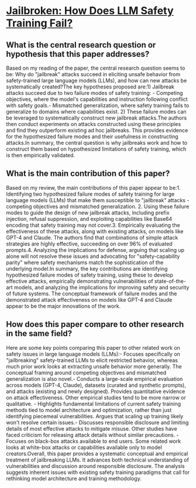 # [Jailbroken: How Does LLM Safety Training Fail?](https://arxiv.org/abs/2307.02483)

## What is the central research question or hypothesis that this paper addresses?

Based on my reading of the paper, the central research question seems to be: Why do "jailbreak" attacks succeed in eliciting unsafe behavior from safety-trained large language models (LLMs), and how can new attacks be systematically created?The key hypotheses proposed are:1) Jailbreak attacks succeed due to two failure modes of safety training: - Competing objectives, where the model's capabilities and instruction following conflict with safety goals.- Mismatched generalization, where safety training fails to generalize to domains where capabilities exist. 2) These failure modes can be leveraged to systematically construct new jailbreak attacks.The authors then conduct experiments on attacks constructed using these principles and find they outperform existing ad hoc jailbreaks. This provides evidence for the hypothesized failure modes and their usefulness in constructing attacks.In summary, the central question is why jailbreaks work and how to construct them based on hypothesized limitations of safety training, which is then empirically validated.


## What is the main contribution of this paper?

Based on my review, the main contributions of this paper appear to be:1. Identifying two hypothesized failure modes of safety training for large language models (LLMs) that make them susceptible to "jailbreak" attacks - competing objectives and mismatched generalization. 2. Using these failure modes to guide the design of new jailbreak attacks, including prefix injection, refusal suppression, and exploiting capabilities like Base64 encoding that safety training may not cover.3. Empirically evaluating the effectiveness of these attacks, along with existing attacks, on models like GPT-4 and Claude. The authors find that combinations of simple attack strategies are highly effective, succeeding on over 96% of evaluated prompts.4. Analyzing the implications for defense, arguing that scaling up alone will not resolve these issues and advocating for "safety-capability parity" where safety mechanisms match the sophistication of the underlying model.In summary, the key contributions are identifying hypothesized failure modes of safety training, using these to develop effective attacks, empirically demonstrating vulnerabilities of state-of-the-art models, and analyzing the implications for improving safety and security of future systems. The conceptual framework of failure modes and the demonstrated attack effectiveness on models like GPT-4 and Claude appear to be the major innovations of the work.


## How does this paper compare to other research in the same field?

Here are some key points comparing this paper to other related work on safety issues in large language models (LLMs):- Focuses specifically on "jailbreaking" safety-trained LLMs to elicit restricted behavior, whereas much prior work looks at extracting unsafe behavior more generally. The conceptual framing around competing objectives and mismatched generalization is also novel.- Conducts a large-scale empirical evaluation across models (GPT-4, Claude), datasets (curated and synthetic prompts), and attacks (existing and newly designed). Provides quantitative evidence on attack effectiveness. Other empirical studies tend to be more narrow or qualitative.  - Highlights fundamental limitations of current safety training methods tied to model architecture and optimization, rather than just identifying piecemeal vulnerabilities. Argues that scaling up training likely won't resolve certain issues.- Discusses responsible disclosure and limiting details of most effective attacks to mitigate misuse. Other studies have faced criticism for releasing attack details without similar precautions. - Focuses on black-box attacks available to end users. Some related work looks at white-box attacks or capabilities available only to model creators.Overall, this paper provides a systematic conceptual and empirical treatment of jailbreaking LLMs. It advances both technical understanding of vulnerabilities and discussion around responsible disclosure. The analysis suggests inherent issues with existing safety training paradigms that call for rethinking model architecture and training methodology.
